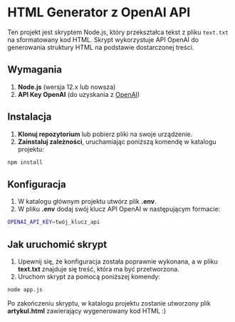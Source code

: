 # HTML Generator z OpenAI API

Ten projekt jest skryptem Node.js, który przekształca tekst z pliku `text.txt` na sformatowany kod HTML. Skrypt wykorzystuje API OpenAI do generowania struktury HTML na podstawie dostarczonej treści.

## Wymagania

1. **Node.js** (wersja 12.x lub nowsza)
2. **API Key OpenAI** (do uzyskania z [OpenAI](https://platform.openai.com/account/api-keys))

## Instalacja

1. **Klonuj repozytorium** lub pobierz pliki na swoje urządzenie.
2. **Zainstaluj zależności**, uruchamiając poniższą komendę w katalogu projektu:
  ```bash
  npm install
  ```

## Konfiguracja

1. W katalogu głównym projektu utwórz plik **.env**.
2. W pliku **.env** dodaj swój klucz API OpenAI w następującym formacie:
  ```bash
  OPENAI_API_KEY=twój_klucz_api
  ```

## Jak uruchomić skrypt

1. Upewnij się, że konfiguracja została poprawnie wykonana, a w pliku **text.txt** znajduje się treść, która ma być przetworzona.
2. Uruchom skrypt za pomocą poniższej komendy:
  ```bash
  node app.js
  ```
Po zakończeniu skryptu, w katalogu projektu zostanie utworzony plik **artykul.html** zawierający wygenerowany kod HTML :)
